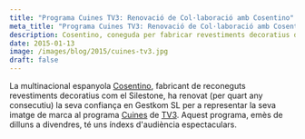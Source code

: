 ```yaml
---
title: "Programa Cuines TV3: Renovació de Col·laboració amb Cosentino"
meta_title: "Programa Cuines TV3: Renovació de Col·laboració amb Cosentino"
description: Cosentino, coneguda per fabricar revestiments decoratius de renom com el Silestone, ha renovat la seva confiança en Gestkom SL per representar la seva marca al programa "Cuines" de TV3 per quart any consecutiu. Un programa amb espectaculars índexs d'audiència, emès de dilluns a divendres.
date: 2015-01-13
image: /images/blog/2015/cuines-tv3.jpg
draft: false
---
```


La multinacional espanyola [Cosentino](https://www.cosentino.com/), fabricant de reconeguts revestiments decoratius com el Silestone, ha renovat (per quart any consecutiu) la seva confiança en Gestkom SL per a representar la seva imatge de marca al programa [Cuines](https://www.ccma.cat/tv3/cuines/) de [TV3](https://www.ccma.cat/tv3/). Aquest programa, emès de dilluns a divendres, té uns índexs d'audiència espectaculars.
